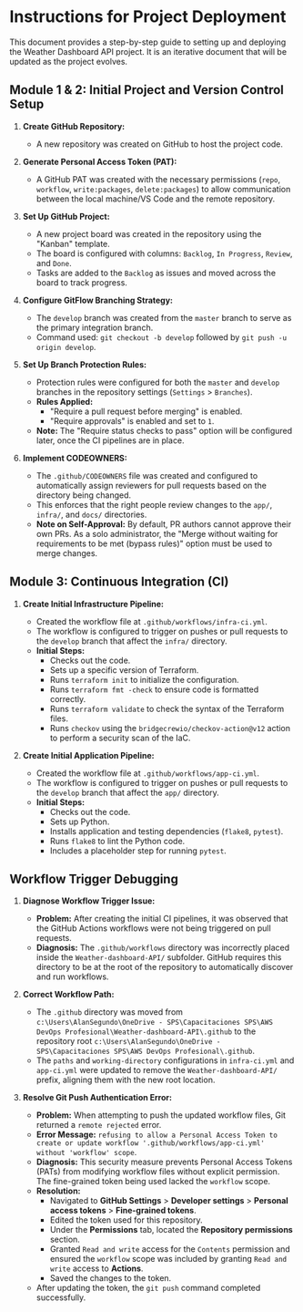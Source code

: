 # Instructions for Project Deployment

This document provides a step-by-step guide to setting up and deploying the Weather Dashboard API project. It is an iterative document that will be updated as the project evolves.

## Module 1 & 2: Initial Project and Version Control Setup

1.  **Create GitHub Repository:**
    *   A new repository was created on GitHub to host the project code.

2.  **Generate Personal Access Token (PAT):**
    *   A GitHub PAT was created with the necessary permissions (`repo`, `workflow`, `write:packages`, `delete:packages`) to allow communication between the local machine/VS Code and the remote repository.

3.  **Set Up GitHub Project:**
    *   A new project board was created in the repository using the "Kanban" template.
    *   The board is configured with columns: `Backlog`, `In Progress`, `Review`, and `Done`.
    *   Tasks are added to the `Backlog` as issues and moved across the board to track progress.

4.  **Configure GitFlow Branching Strategy:**
    *   The `develop` branch was created from the `master` branch to serve as the primary integration branch.
    *   Command used: `git checkout -b develop` followed by `git push -u origin develop`.

5.  **Set Up Branch Protection Rules:**
    *   Protection rules were configured for both the `master` and `develop` branches in the repository settings (`Settings` > `Branches`).
    *   **Rules Applied:**
        *   "Require a pull request before merging" is enabled.
        *   "Require approvals" is enabled and set to `1`.
    *   **Note:** The "Require status checks to pass" option will be configured later, once the CI pipelines are in place.

6.  **Implement CODEOWNERS:**
    *   The `.github/CODEOWNERS` file was created and configured to automatically assign reviewers for pull requests based on the directory being changed.
    *   This enforces that the right people review changes to the `app/`, `infra/`, and `docs/` directories.
    *   **Note on Self-Approval:** By default, PR authors cannot approve their own PRs. As a solo administrator, the "Merge without waiting for requirements to be met (bypass rules)" option must be used to merge changes.

## Module 3: Continuous Integration (CI)

1.  **Create Initial Infrastructure Pipeline:**
    *   Created the workflow file at `.github/workflows/infra-ci.yml`.
    *   The workflow is configured to trigger on pushes or pull requests to the `develop` branch that affect the `infra/` directory.
    *   **Initial Steps:**
        *   Checks out the code.
        *   Sets up a specific version of Terraform.
        *   Runs `terraform init` to initialize the configuration.
        *   Runs `terraform fmt -check` to ensure code is formatted correctly.
        *   Runs `terraform validate` to check the syntax of the Terraform files.
        *   Runs `checkov` using the `bridgecrewio/checkov-action@v12` action to perform a security scan of the IaC.

2.  **Create Initial Application Pipeline:**
    *   Created the workflow file at `.github/workflows/app-ci.yml`.
    *   The workflow is configured to trigger on pushes or pull requests to the `develop` branch that affect the `app/` directory.
    *   **Initial Steps:**
        *   Checks out the code.
        *   Sets up Python.
        *   Installs application and testing dependencies (`flake8`, `pytest`).
        *   Runs `flake8` to lint the Python code.
        *   Includes a placeholder step for running `pytest`.

## Workflow Trigger Debugging

1.  **Diagnose Workflow Trigger Issue:**
    *   **Problem:** After creating the initial CI pipelines, it was observed that the GitHub Actions workflows were not being triggered on pull requests.
    *   **Diagnosis:** The `.github/workflows` directory was incorrectly placed inside the `Weather-dashboard-API/` subfolder. GitHub requires this directory to be at the root of the repository to automatically discover and run workflows.

2.  **Correct Workflow Path:**
    *   The `.github` directory was moved from `c:\Users\AlanSegundo\OneDrive - SPS\Capacitaciones SPS\AWS DevOps Profesional\Weather-dashboard-API\.github` to the repository root `c:\Users\AlanSegundo\OneDrive - SPS\Capacitaciones SPS\AWS DevOps Profesional\.github`.
    *   The `paths` and `working-directory` configurations in `infra-ci.yml` and `app-ci.yml` were updated to remove the `Weather-dashboard-API/` prefix, aligning them with the new root location.

3.  **Resolve Git Push Authentication Error:**
    *   **Problem:** When attempting to push the updated workflow files, Git returned a `remote rejected` error.
    *   **Error Message:** `refusing to allow a Personal Access Token to create or update workflow '.github/workflows/app-ci.yml' without 'workflow' scope`.
    *   **Diagnosis:** This security measure prevents Personal Access Tokens (PATs) from modifying workflow files without explicit permission. The fine-grained token being used lacked the `workflow` scope.
    *   **Resolution:**
        *   Navigated to **GitHub Settings** > **Developer settings** > **Personal access tokens** > **Fine-grained tokens**.
        *   Edited the token used for this repository.
        *   Under the **Permissions** tab, located the **Repository permissions** section.
        *   Granted `Read and write` access for the `Contents` permission and ensured the `workflow` scope was included by granting `Read and write` access to **Actions**.
        *   Saved the changes to the token.
    *   After updating the token, the `git push` command completed successfully.
